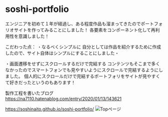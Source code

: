 # soshi-portfolio
エンジニアを初めて１年が経過し、ある程度作品も溜まってきたのでポートフォリオサイトを作ってみることにしました！
各要素をコンポーネント化して再利用性を意識しました！

こだわった点：
・なるべくシンプルに
自分としては作品を紹介するために作成したので、サイト自体はシンプルにすることにしました・

・画面遷移をせずにスクロールするだけで完結する
コンテンツもそこまで多くなかったのでスマートフォンでも見やすいようにスクロールで完結するようにしました。
個人的にスクロールだけで完結するポートフォリをサイトが見やすくて好きだったというのもあります！

製作工程を書いたブログ
https://na7110.hatenablog.com/entry/2020/01/13/143621

https://soshinaito.github.io/soshi-portfolio/
![Topページ](https://user-images.githubusercontent.com/44168191/72116635-3bcec280-338e-11ea-88ff-df2768fb745c.png)

